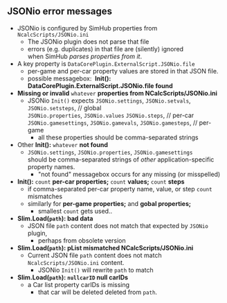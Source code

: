 ## JSONio error messages
- JSONio is configured by SimHub properties from `NcalcScripts/JSONio.ini`  
	- The JSONio plugin does not parse that file
	- errors (e.g. duplicates) in that file are (silently) ignored  
		when SimHub *parses properties from it*.
- A key property is `DataCorePlugin.ExternalScript.JSONio.file`
	- per-game and per-car property values are stored in that JSON file.
	- possible messagebox:&nbsp; **Init(): DataCorePlugin.ExternalScript.JSONio.file found**
- **Missing or invalid** `whatever` **properties from NCalcScripts/JSONio.ini**
	- JSONio `Init()` expects `JSONio.settings`, `JSONio.setvals`, `JSONio.setsteps`,  // global  
		`JSONio.properties`, `JSONio.values` `JSONio.steps`, // per-car   
		`JSONio.gamesettings`, `JSONio.gamevals`, `JSONio.gamesteps`,  // per-game
		- all these properties should be comma-separated strings
- Other **Init():** `whatever` **not found**
	- `JSONio.settings`, `JSONio.properties`, `JSONio.gamesettings`  
		should be comma-separated strings of *other* application-specific property names.
		- "not found" messagebox occurs for any missing (or misspelled)  
- **Init():** `count` **per-car properties;**  `count` **values;**  `count` **steps**
	- if comma-separated per-car property name, value, or step `count` mismatches
	- similarly for **per-game properties;** and **gobal properties;**
		- smallest `count` gets used..
- **Slim.Load(`path`):  bad data**
	- JSON file `path` content does not match that expected by `JSONio` plugin,
		- perhaps from obsolete version
- **Slim.Load(`path`):  pList mismatched NCalcScripts/JSONio.ini**
	- Current JSON file `path` content does not match `NcalcScripts/JSONio.ini` content.
		- JSONio `Init()` will rewrite `path` to match
- **Slim.Load(`path`): `nullcarID` null carIDs**
	- a Car list property carIDs is missing  
		- that car will be deleted deleted from `path`.
